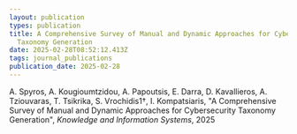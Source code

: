 ```yaml
---
layout: publication
types: publication
title: A Comprehensive Survey of Manual and Dynamic Approaches for Cybersecurity
  Taxonomy Generation
date: 2025-02-28T08:52:12.413Z
tags: journal_publications
publication_date: 2025-02-28
---
```

<!--StartFragment-->

A. Spyros, A. Kougioumtzidou, A. Papoutsis, E. Darra, D. Kavallieros, A. Tziouvaras, T. Tsikrika, S. Vrochidis1†, I. Kompatsiaris, "A Comprehensive Survey of Manual and Dynamic Approaches for Cybersecurity Taxonomy Generation", *Knowledge and Information Systems*, 2025

<!--EndFragment-->